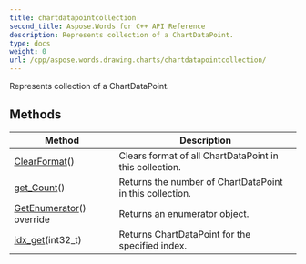 ```yaml
---
title: chartdatapointcollection
second_title: Aspose.Words for C++ API Reference
description: Represents collection of a ChartDataPoint. 
type: docs
weight: 0
url: /cpp/aspose.words.drawing.charts/chartdatapointcollection/
---
```


Represents collection of a ChartDataPoint. 

## Methods

| Method | Description |
| --- | --- |
| [ClearFormat](./clearformat/)() | Clears format of all ChartDataPoint in this collection.  |
| [get_Count](./get_count/)() | Returns the number of ChartDataPoint in this collection.  |
| [GetEnumerator](./getenumerator/)() override | Returns an enumerator object.  |
| [idx_get](./idx_get/)(int32_t) | Returns ChartDataPoint for the specified index.  |
